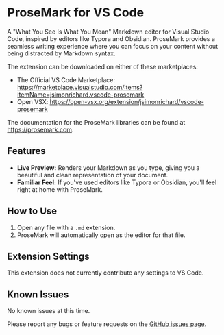 # ProseMark for VS Code

A "What You See Is What You Mean" Markdown editor for Visual Studio Code, inspired by editors like Typora and Obsidian. ProseMark provides a seamless writing experience where you can focus on your content without being distracted by Markdown syntax.

The extension can be downloaded on either of these marketplaces:
- The Official VS Code Marketplace: https://marketplace.visualstudio.com/items?itemName=jsimonrichard.vscode-prosemark
- Open VSX: https://open-vsx.org/extension/jsimonrichard/vscode-prosemark

The documentation for the ProseMark libraries can be found at https://prosemark.com.

## Features

- **Live Preview:** Renders your Markdown as you type, giving you a beautiful and clean representation of your document.
- **Familiar Feel:** If you've used editors like Typora or Obsidian, you'll feel right at home with ProseMark.

## How to Use

1.  Open any file with a `.md` extension.
2.  ProseMark will automatically open as the editor for that file.

## Extension Settings

This extension does not currently contribute any settings to VS Code.

## Known Issues

No known issues at this time.

Please report any bugs or feature requests on the [GitHub issues page](https://github.com/jsimonrichard/ProseMark/issues).
